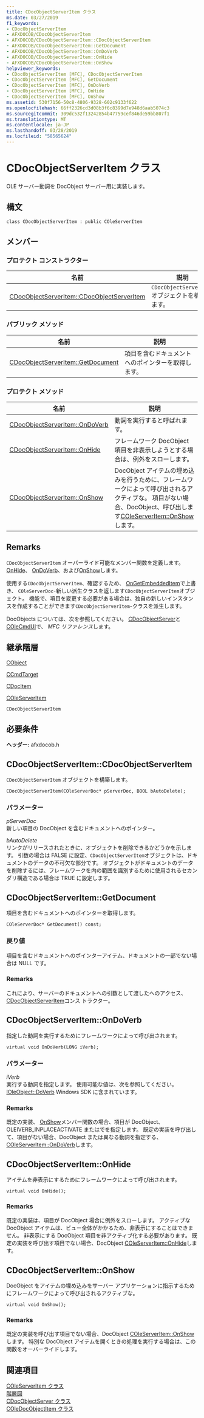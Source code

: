 ```yaml
---
title: CDocObjectServerItem クラス
ms.date: 03/27/2019
f1_keywords:
- CDocObjectServerItem
- AFXDOCOB/CDocObjectServerItem
- AFXDOCOB/CDocObjectServerItem::CDocObjectServerItem
- AFXDOCOB/CDocObjectServerItem::GetDocument
- AFXDOCOB/CDocObjectServerItem::OnDoVerb
- AFXDOCOB/CDocObjectServerItem::OnHide
- AFXDOCOB/CDocObjectServerItem::OnShow
helpviewer_keywords:
- CDocObjectServerItem [MFC], CDocObjectServerItem
- CDocObjectServerItem [MFC], GetDocument
- CDocObjectServerItem [MFC], OnDoVerb
- CDocObjectServerItem [MFC], OnHide
- CDocObjectServerItem [MFC], OnShow
ms.assetid: 530f7156-50c8-4806-9328-602c9133f622
ms.openlocfilehash: 66ff2326cd3d08b3f6c8399d7e948d6aab5074c3
ms.sourcegitcommit: 309dc532f13242854b47759cef846de59bb807f1
ms.translationtype: MT
ms.contentlocale: ja-JP
ms.lasthandoff: 03/28/2019
ms.locfileid: "58565624"
---
```

# <a name="cdocobjectserveritem-class"></a>CDocObjectServerItem クラス

OLE サーバー動詞を DocObject サーバー用に実装します。

## <a name="syntax"></a>構文

```
class CDocObjectServerItem : public COleServerItem
```

## <a name="members"></a>メンバー

### <a name="protected-constructors"></a>プロテクト コンストラクター

|名前|説明|
|----------|-----------------|
|[CDocObjectServerItem::CDocObjectServerItem](#cdocobjectserveritem)|`CDocObjectServerItem` オブジェクトを構築します。|

### <a name="public-methods"></a>パブリック メソッド

|名前|説明|
|----------|-----------------|
|[CDocObjectServerItem::GetDocument](#getdocument)|項目を含むドキュメントへのポインターを取得します。|

### <a name="protected-methods"></a>プロテクト メソッド

|名前|説明|
|----------|-----------------|
|[CDocObjectServerItem::OnDoVerb](#ondoverb)|動詞を実行すると呼ばれます。|
|[CDocObjectServerItem::OnHide](#onhide)|フレームワーク DocObject 項目を非表示しようとする場合は、例外をスローします。|
|[CDocObjectServerItem::OnShow](#onshow)|DocObject アイテムの埋め込みを行うために、フレームワークによって呼び出されるアクティブな。 項目がない場合、DocObject、呼び出します[COleServerItem::OnShow](../../mfc/reference/coleserveritem-class.md#onshow)します。|

## <a name="remarks"></a>Remarks

`CDocObjectServerItem` オーバーライド可能なメンバー関数を定義します。[OnHide](#onhide)、 [OnDoVerb](#ondoverb)、および[OnShow](#onshow)します。

使用する`CDocObjectServerItem`、確認するため、 [OnGetEmbeddedItem](../../mfc/reference/coleserverdoc-class.md#ongetembeddeditem)で上書き、 `COleServerDoc`-新しい派生クラスを返します`CDocObjectServerItem`オブジェクト。 機能で、項目を変更する必要がある場合は、独自の新しいインスタンスを作成することができます`CDocObjectServerItem`-クラスを派生します。

DocObjects については、次を参照してください。 [CDocObjectServer](../../mfc/reference/cdocobjectserver-class.md)と[COleCmdUI](../../mfc/reference/colecmdui-class.md)で、 *MFC リファレンス*します。

## <a name="inheritance-hierarchy"></a>継承階層

[CObject](../../mfc/reference/cobject-class.md)

[CCmdTarget](../../mfc/reference/ccmdtarget-class.md)

[CDocItem](../../mfc/reference/cdocitem-class.md)

[COleServerItem](../../mfc/reference/coleserveritem-class.md)

`CDocObjectServerItem`

## <a name="requirements"></a>必要条件

**ヘッダー:** afxdocob.h

##  <a name="cdocobjectserveritem"></a>  CDocObjectServerItem::CDocObjectServerItem

`CDocObjectServerItem` オブジェクトを構築します。

```
CDocObjectServerItem(COleServerDoc* pServerDoc, BOOL bAutoDelete);
```

### <a name="parameters"></a>パラメーター

*pServerDoc*<br/>
新しい項目の DocObject を含むドキュメントへのポインター。

*bAutoDelete*<br/>
リンクがリリースされたときに、オブジェクトを削除できるかどうかを示します。 引数の場合は FALSE に設定、`CDocObjectServerItem`オブジェクトは、ドキュメントのデータの不可欠な部分です。 オブジェクトがドキュメントのデータを削除するには、フレームワークを内の範囲を識別するために使用されるセカンダリ構造である場合は TRUE に設定します。

##  <a name="getdocument"></a>  CDocObjectServerItem::GetDocument

項目を含むドキュメントへのポインターを取得します。

```
COleServerDoc* GetDocument() const;
```

### <a name="return-value"></a>戻り値

項目を含むドキュメントへのポインターアイテム、ドキュメントの一部でない場合は NULL です。

### <a name="remarks"></a>Remarks

これにより、サーバーのドキュメントへの引数として渡したへのアクセス、 [CDocObjectServerItem](#cdocobjectserveritem)コンス トラクター。

##  <a name="ondoverb"></a>  CDocObjectServerItem::OnDoVerb

指定した動詞を実行するためにフレームワークによって呼び出されます。

```
virtual void OnDoVerb(LONG iVerb);
```

### <a name="parameters"></a>パラメーター

*iVerb*<br/>
実行する動詞を指定します。 使用可能な値は、次を参照してください。 [IOleObject::DoVerb](/windows/desktop/api/oleidl/nf-oleidl-ioleobject-doverb) Windows SDK に含まれています。

### <a name="remarks"></a>Remarks

既定の実装、 [OnShow](#onshow)メンバー関数の場合、項目が DocObject、OLEIVERB_INPLACEACTIVATE またはでを指定します。 既定の実装を呼び出して、項目がない場合、DocObject または異なる動詞を指定する、 [COleServerItem::OnDoVerb](../../mfc/reference/coleserveritem-class.md#ondoverb)します。

##  <a name="onhide"></a>  CDocObjectServerItem::OnHide

アイテムを非表示にするためにフレームワークによって呼び出されます。

```
virtual void OnHide();
```

### <a name="remarks"></a>Remarks

既定の実装は、項目が DocObject 場合に例外をスローします。 アクティブな DocObject アイテムは、ビュー全体がかかるため、非表示にすることはできません。 非表示にする DocObject 項目を非アクティブ化する必要があります。 既定の実装を呼び出す項目でない場合、DocObject [COleServerItem::OnHide](../../mfc/reference/coleserveritem-class.md#onhide)します。

##  <a name="onshow"></a>  CDocObjectServerItem::OnShow

DocObject をアイテムの埋め込みをサーバー アプリケーションに指示するためにフレームワークによって呼び出されるアクティブな。

```
virtual void OnShow();
```

### <a name="remarks"></a>Remarks

既定の実装を呼び出す項目でない場合、DocObject [COleServerItem::OnShow](../../mfc/reference/coleserveritem-class.md#onopen)します。 特別な DocObject アイテムを開くときの処理を実行する場合は、この関数をオーバーライドします。

## <a name="see-also"></a>関連項目

[COleServerItem クラス](../../mfc/reference/coleserveritem-class.md)<br/>
[階層図](../../mfc/hierarchy-chart.md)<br/>
[CDocObjectServer クラス](../../mfc/reference/cdocobjectserver-class.md)<br/>
[COleDocObjectItem クラス](../../mfc/reference/coledocobjectitem-class.md)
